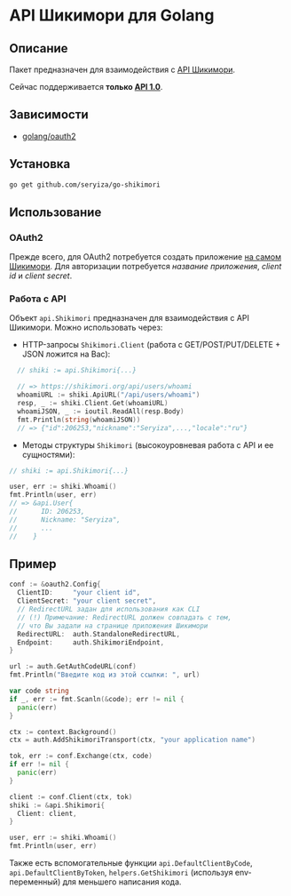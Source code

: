 # API Шикимори для Golang
## Описание
Пакет предназначен для взаимодействия с [API Шикимори](https://shikimori.org/api/doc).

Сейчас поддерживается **только [API 1.0](https://shikimori.org/api/doc/1.0)**.

## Зависимости
* [golang/oauth2](https://github.com/golang/oauth2)

## Установка
```bash
go get github.com/seryiza/go-shikimori
```

## Использование
### OAuth2
Прежде всего, для OAuth2 потребуется создать приложение [на самом Шикимори](https://shikimori.org/oauth/applications). Для авторизации потребуется *название приложения*, *client id* и *client secret*.

### Работа с API
Объект `api.Shikimori` предназначен для взаимодействия с API Шикимори. Можно использовать через:

* HTTP-запросы `Shikimori.Client` (работа с GET/POST/PUT/DELETE + JSON ложится на Вас):
```go
  // shiki := api.Shikimori{...}

  // => https://shikimori.org/api/users/whoami
  whoamiURL := shiki.ApiURL("/api/users/whoami")
  resp, _ := shiki.Client.Get(whoamiURL)
  whoamiJSON, _ := ioutil.ReadAll(resp.Body)
  fmt.Println(string(whoamiJSON))
  // => {"id":206253,"nickname":"Seryiza",...,"locale":"ru"}
```

* Методы структуры `Shikimori` (высокоуровневая работа с API и ее сущностями):
```go
// shiki := api.Shikimori{...}

user, err := shiki.Whoami()
fmt.Println(user, err)
// => &api.User{
//      ID: 206253,
//      Nickname: "Seryiza",
//      ...
//    }
```

## Пример
```go
conf := &oauth2.Config{
  ClientID:     "your client id",
  ClientSecret: "your client secret",
  // RedirectURL задан для использования как CLI
  // (!) Примечание: RedirectURL должен совпадать с тем,
  // что Вы задали на странице приложения Шикимори
  RedirectURL:  auth.StandaloneRedirectURL,
  Endpoint:     auth.ShikimoriEndpoint,
}

url := auth.GetAuthCodeURL(conf)
fmt.Println("Введите код из этой ссылки: ", url)

var code string
if _, err := fmt.Scanln(&code); err != nil {
  panic(err)
}

ctx := context.Background()
ctx = auth.AddShikimoriTransport(ctx, "your application name")

tok, err := conf.Exchange(ctx, code)
if err != nil {
  panic(err)
}

client := conf.Client(ctx, tok)
shiki := &api.Shikimori{
  Client: client,
}

user, err := shiki.Whoami()
fmt.Println(user, err)
```

Также есть вспомогательные функции `api.DefaultClientByCode`, `api.DefaultClientByToken`, `helpers.GetShikimori` (используя env-переменный) для меньшего написания кода.